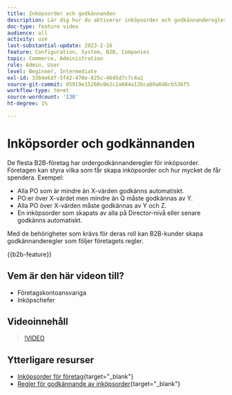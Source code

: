 ```yaml
---
title: Inköpsorder och godkännanden
description: Lär dig hur du aktiverar inköpsorder och godkännanderegler för B2B-företagskonton.
doc-type: feature video
audience: all
activity: use
last-substantial-update: 2023-2-16
feature: Configuration, System, B2B, Companies
topic: Commerce, Administration
role: Admin, User
level: Beginner, Intermediate
exl-id: 3384e6df-5f42-470e-825c-4645d7c7c4a2
source-git-commit: 05919e15260c0e2c2a684a12bca60a6d6cb536f5
workflow-type: tm+mt
source-wordcount: '138'
ht-degree: 1%

---
```


# Inköpsorder och godkännanden

De flesta B2B-företag har ordergodkännanderegler för inköpsorder. Företagen kan styra vilka som får skapa inköpsorder och hur mycket de får spendera. Exempel:

- Alla PO som är mindre än X-värden godkänns automatiskt.
- PO:er över X-värdet men mindre än Q måste godkännas av Y.
- Alla PO över X-värden måste godkännas av Y och Z.
- En inköpsorder som skapats av alla på Director-nivå eller senare godkänns automatiskt.

Med de behörigheter som krävs för deras roll kan B2B-kunder skapa godkännanderegler som följer företagets regler.

{{b2b-feature}}

## Vem är den här videon till?

- Företagskontoansvariga
- Inköpschefer

## Videoinnehåll

>[!VIDEO](https://video.tv.adobe.com/v/344450?quality=12&learn=on)

## Ytterligare resurser

- [Inköpsorder för företag](https://experienceleague.adobe.com/docs/commerce-admin/b2b/purchase-orders/purchase-order-flow.html){target="_blank"}
- [Regler för godkännande av inköpsorder](https://experienceleague.adobe.com/docs/commerce-admin/b2b/purchase-orders/account-dashboard-approval-rules.html){target="_blank"}
